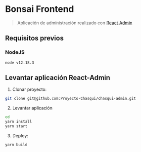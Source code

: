 # Bonsai Frontend

> Aplicación de administración realizado con [React Admin](https://marmelab.com/react-admin/)

## Requisitos previos

### NodeJS

```
node v12.18.3
```

## Levantar aplicación React-Admin

1. Clonar proyecto:

``` bash
git clone git@github.com:Proyecto-Chasqui/chasqui-admin.git
```

2. Levantar aplicación

``` bash
cd
yarn install
yarn start
```

3. Deploy:

``` bash
yarn build
```
